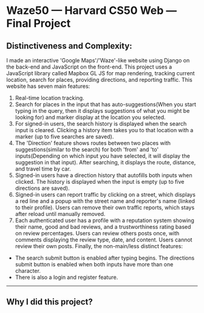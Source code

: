 # Waze50 — Harvard CS50 Web — Final Project


## Distinctiveness and Complexity:
I made an interactive 'Google Maps'/'Waze'-like website using Django on the back-end and JavaScript on the front-end. This project uses a JavaScript library called Mapbox GL JS for map rendering, tracking current location, search for places, providing directions, and reporting traffic. This website has seven main features:
1. Real-time location tracking.
2. Search for places in the input that has auto-suggestions(When you start typing in the query, then it displays suggestions of what you might be looking for) and marker display at the location you selected.
3. For signed-in users, the search history is displayed when the search input is cleared. Clicking a history item takes you to that location with a marker (up to five searches are saved).
4. The 'Direction' feature shows routes between two places with suggestions(similar to the search) for both 'from' and 'to' inputs(Depending on which input you have selected, it will display the suggestion in that input). After searching, it displays the route, distance, and travel time by car.
5. Signed-in users have a direction history that autofills both inputs when clicked. The history is displayed when the input is empty (up to five directions are saved).
6. Signed-in users can report traffic by clicking on a street, which displays a red line and a popup with the street name and reporter's name (linked to their profile). Users can remove their own traffic reports, which stays after reload until manually removed.
7. Each authenticated user has a profile with a reputation system showing their name, good and bad reviews, and a trustworthiness rating based on review percentages. Users can review others posts once, with comments displaying the review type, date, and content. Users cannot review their own posts.
Finally, the non-main/less distinct features:
*  The search submit button is enabled after typing begins. The directions submit button is enabled when both inputs have more than one character.
*  There is also a login and register feature.

---

## Why I did this project?
